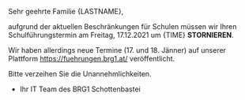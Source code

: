Sehr geehrte Familie {LASTNAME},

aufgrund der aktuellen Beschränkungen für Schulen müssen wir Ihren Schulführungstermin am Freitag, 17.12.2021 um {TIME} **STORNIEREN**.

Wir haben allerdings neue Termine (17. und 18. Jänner) auf unserer Plattform https://fuehrungen.brg1.at/ veröffentlicht.

Bitte verzeihen Sie die Unannehmlichkeiten.

- Ihr IT Team des BRG1 Schottenbastei